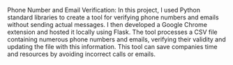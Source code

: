 Phone Number and Email Verification: In this project, I used Python standard libraries to create a tool for verifying phone numbers and emails without sending actual messages. I then developed a Google Chrome extension and hosted it locally using Flask. The tool processes a CSV file containing numerous phone numbers and emails, verifying their validity and updating the file with this information. This tool can save companies time and resources by avoiding incorrect calls or emails.
